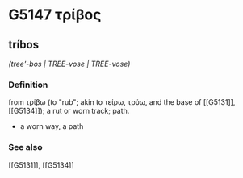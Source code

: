 # G5147 τρίβος

## tríbos

_(tree'-bos | TREE-vose | TREE-vose)_

### Definition

from τρίβω (to "rub"; akin to τείρω, τρύω, and the base of [[G5131]], [[G5134]]); a rut or worn track; path.

- a worn way, a path

### See also

[[G5131]], [[G5134]]


